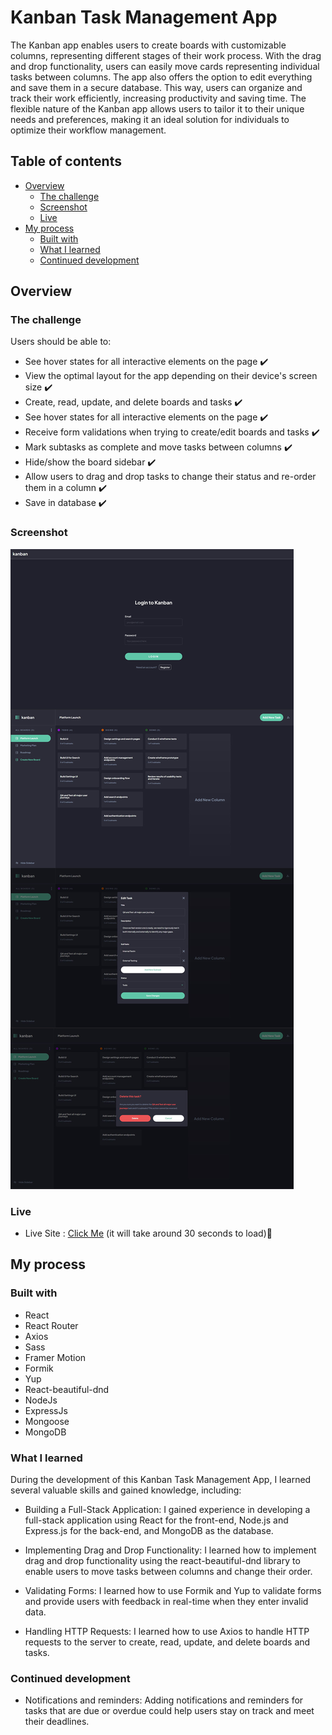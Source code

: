 # Kanban Task Management App

The Kanban app enables users to create boards with customizable columns, representing different stages of their work process. With the drag and drop functionality, users can easily move cards representing individual tasks between columns. The app also offers the option to edit everything and save them in a secure database. This way, users can organize and track their work efficiently, increasing productivity and saving time. The flexible nature of the Kanban app allows users to tailor it to their unique needs and preferences, making it an ideal solution for individuals to optimize their workflow management.

## Table of contents

- [Overview](#overview)
  - [The challenge](#the-challenge)
  - [Screenshot](#screenshot)
  - [Live](#links)
- [My process](#my-process)
  - [Built with](#built-with)
  - [What I learned](#what-i-learned)
  - [Continued development](#continued-development)

## Overview

### The challenge

Users should be able to:

- See hover states for all interactive elements on the page :heavy_check_mark:
- View the optimal layout for the app depending on their device's screen size :heavy_check_mark:
- Create, read, update, and delete boards and tasks :heavy_check_mark:
- See hover states for all interactive elements on the page :heavy_check_mark:
- Receive form validations when trying to create/edit boards and tasks :heavy_check_mark:
- Mark subtasks as complete and move tasks between columns :heavy_check_mark:
- Hide/show the board sidebar :heavy_check_mark:
- Allow users to drag and drop tasks to change their status and re-order them in a column :heavy_check_mark:
- Save in database :heavy_check_mark:

### Screenshot

![](./client/src/assets/kanban-github-img.jpg)

### Live

- Live Site : [Click Me](https://kanban-task-management-app.onrender.com/) (it will take around 30 seconds to load):rocket:

## My process

### Built with

- React
- React Router
- Axios
- Sass
- Framer Motion
- Formik
- Yup
- React-beautiful-dnd
- NodeJs
- ExpressJs
- Mongoose
- MongoDB

### What I learned

During the development of this Kanban Task Management App, I learned several valuable skills and gained knowledge, including:

- Building a Full-Stack Application: I gained experience in developing a full-stack application using React for the front-end, Node.js and Express.js for the back-end, and MongoDB as the database.

- Implementing Drag and Drop Functionality: I learned how to implement drag and drop functionality using the react-beautiful-dnd library to enable users to move tasks between columns and change their order.

- Validating Forms: I learned how to use Formik and Yup to validate forms and provide users with feedback in real-time when they enter invalid data.

- Handling HTTP Requests: I learned how to use Axios to handle HTTP requests to the server to create, read, update, and delete boards and tasks.

### Continued development

- Notifications and reminders: Adding notifications and reminders for tasks that are due or overdue could help users stay on track and meet their deadlines.
